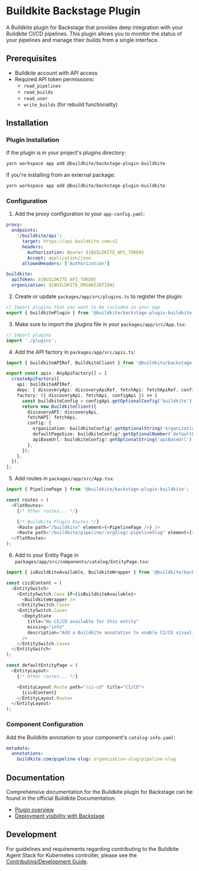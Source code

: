 # Buildkite Backstage Plugin

A Buildkite plugin for Backstage that provides deep integration with your Buildkite CI/CD pipelines. This plugin allows you to monitor the status of your pipelines and manage their builds from a single interface.

## Prerequisites

- Buildkite account with API access
- Required API token permissions:
  - `read_pipelines`
  - `read_builds`
  - `read_user`
  - `write_builds` (for rebuild functionality)

## Installation

### Plugin Installation

If the plugin is in your project's plugins directory:

```bash
yarn workspace app add @buildkite/backstage-plugin-buildkite
```

If you're installing from an external package:

```bash
yarn workspace app add @buildkite/backstage-plugin-buildkite
```

### Configuration

1. Add the proxy configuration to your `app-config.yaml`:

```yaml
proxy:
  endpoints:
    '/buildkite/api':
      target: https://api.buildkite.com/v2
      headers:
        Authorization: Bearer ${BUILDKITE_API_TOKEN}
        Accept: application/json
      allowedHeaders: ['Authorization']

buildkite:
  apiToken: ${BUILDKITE_API_TOKEN}
  organization: ${BUILDKITE_ORGANIZATION}
```

2. Create or update `packages/app/src/plugins.ts` to register the plugin:

```typescript
// Import plugins that you want to be included in your app
export { buildkitePlugin } from '@buildkite/backstage-plugin-buildkite';
```

3. Make sure to import the plugins file in your `packages/app/src/App.tsx`:

```typescript
// Import plugins
import './plugins';
```

4. Add the API factory in `packages/app/src/apis.ts`:

```typescript
import { buildkiteAPIRef, BuildkiteClient } from '@buildkite/backstage-plugin-buildkite';

export const apis: AnyApiFactory[] = [
  createApiFactory({
    api: buildkiteAPIRef,
    deps: { discoveryApi: discoveryApiRef, fetchApi: fetchApiRef, configApi: configApiRef },
    factory: ({ discoveryApi, fetchApi, configApi }) => {
      const buildkiteConfig = configApi.getOptionalConfig('buildkite');
      return new BuildkiteClient({
        discoveryAPI: discoveryApi,
        fetchAPI: fetchApi,
        config: {
          organization: buildkiteConfig?.getOptionalString('organization') ?? 'default-org',
          defaultPageSize: buildkiteConfig?.getOptionalNumber('defaultPageSize') ?? 25,
          apiBaseUrl: buildkiteConfig?.getOptionalString('apiBaseUrl') ?? 'https://api.buildkite.com/v2',
        },
      });
    },
  }),
];
```

5. Add routes in `packages/app/src/App.tsx`:

```typescript
import { PipelinePage } from '@buildkite/backstage-plugin-buildkite';

const routes = (
  <FlatRoutes>
    {/* Other routes... */}

    {/* Buildkite Plugin Routes */}
    <Route path="/buildkite" element={<PipelinePage />} />
    <Route path="/buildkite/pipeline/:orgSlug/:pipelineSlug" element={<PipelinePage />} />
  </FlatRoutes>
);
```

6. Add to your Entity Page in `packages/app/src/components/catalog/EntityPage.tsx`:

```typescript
import { isBuildkiteAvailable, BuildkiteWrapper } from '@buildkite/backstage-plugin-buildkite';

const cicdContent = (
  <EntitySwitch>
    <EntitySwitch.Case if={isBuildkiteAvailable}>
      <BuildkiteWrapper />
    </EntitySwitch.Case>
    <EntitySwitch.Case>
      <EmptyState
        title="No CI/CD available for this entity"
        missing="info"
        description="Add a Buildkite annotation to enable CI/CD visualization"
      />
    </EntitySwitch.Case>
  </EntitySwitch>
);

const defaultEntityPage = (
  <EntityLayout>
    {/* Other routes... */}

    <EntityLayout.Route path="/ci-cd" title="CI/CD">
      {cicdContent}
    </EntityLayout.Route>
  </EntityLayout>
);
```

### Component Configuration

Add the Buildkite annotation to your component's `catalog-info.yaml`:

```yaml
metadata:
  annotations:
    buildkite.com/pipeline-slug: organization-slug/pipeline-slug
```

## Documentation

Comprehensive documentation for the Buildkite plugin for Backstage can be found in the official Buildkite Documentation:
- [Plugin overview](https://buildkite.com/docs/pipelines/integrations/other/backstage)
- [Deployment visibility with Backstage](https://buildkite.com/docs/pipelines/deployments/deployment-visibility-with-backstage)

## Development

For guidelines and requirements regarding contributing to the Buildkite Agent Stack for Kubernetes controller, please see the [Contributing/Development Guide](docs/CONTRIBUTING.md).
